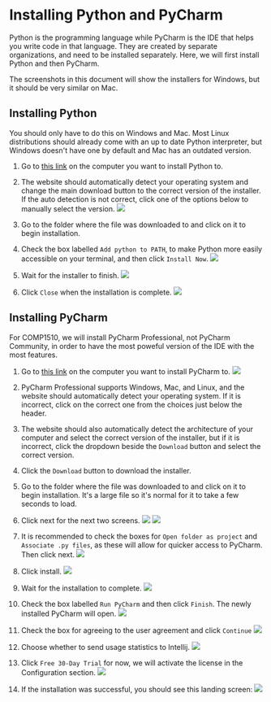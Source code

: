 # Installing Python and PyCharm

Python is the programming language while PyCharm is the IDE that helps you write code in that language. They are created by separate organizations, and need to be installed separately. Here, we will first install Python and then PyCharm.

The screenshots in this document will show the installers for Windows, but it should be very similar on Mac.

## Installing Python

You should only have to do this on Windows and Mac. Most Linux distributions should already come with an up to date Python interpreter, but Windows doesn't have one by default and Mac has an outdated version.

1. Go to [this link](https://www.python.org/downloads/) on the computer you want to install Python to.

2. The website should automatically detect your operating system and change the main download button to the correct version of the installer. If the auto detection is not correct, click one of the options below to manually select the version.
![](img/python-download.png)

3. Go to the folder where the file was downloaded to and click on it to begin installation.

4. Check the box labelled `Add python to PATH`, to make Python more easily accessible on your terminal, and then click `Install Now`.
![](img/python-installer1.png)

5. Wait for the installer to finish.
![](img/python-installer2.png)

6. Click `Close` when the installation is complete.
![](img/python-installer3.png)

## Installing PyCharm

For COMP1510, we will install PyCharm Professional, not PyCharm Community, in order to have the most poweful version of the IDE with the most features. 

1. Go to [this link](https://www.jetbrains.com/pycharm/download/) on the computer you want to install PyCharm to.
![](img/pycharm-download.png)

2. PyCharm Professional supports Windows, Mac, and Linux, and the website should automatically detect your operating system. If it is incorrect, click on the correct one from the choices just below the header.

3. The website should also automatically detect the architecture of your computer and select the correct version of the installer, but if it is incorrect, click the dropdown beside the `Download` button and select the correct version.

4. Click the `Download` button to download the installer.

5. Go to the folder where the file was downloaded to and click on it to begin installation. It's a large file so it's normal for it to take a few seconds to load.

6. Click next for the next two screens.
![](img/pycharm-installer1.png)
![](img/pycharm-installer2.png)

7. It is recommended to check the boxes for `Open folder as project` and `Associate .py files`, as these will allow for quicker access to PyCharm. Then click next.
![](img/pycharm-installer3.png)


8. Click install.
![](img/pycharm-installer4.png)

9. Wait for the installation to complete.
![](img/pycharm-installer5.png)

10. Check the box labelled `Run PyCharm` and then click `Finish`. The newly installed PyCharm will open.
![](img/pycharm-installer6.png)

11. Check the box for agreeing to the user agreement and click `Continue`
![](img/init1.png)

12. Choose whether to send usage statistics to Intellij.
![](img/init2.png)

13. Click `Free 30-Day Trial` for now, we will activate the license in the Configuration section.
![](img/init3.png)

14. If the installation was successful, you should see this landing screen:
![](img/init4.png)
